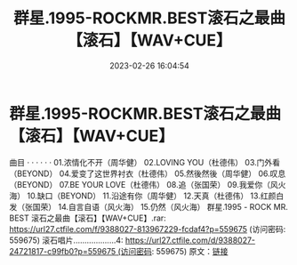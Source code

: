 ﻿---
title: 群星.1995-ROCKMR.BEST滚石之最曲【滚石】【WAV+CUE】
date: 2023-02-26 16:04:54
categories: WAV车载音乐、镜像
tags: 华语中文
---
# 群星.1995-ROCKMR.BEST滚石之最曲【滚石】【WAV+CUE】

曲目
· · · · · ·
01.浓情化不开（周华健）
02.LOVING YOU（杜德伟）
03.门外看（BEYOND）
04.爱变了这世界衬衣（杜德伟）
05.然後然後（周华健）
06.叹息（BEYOND）
07.BE YOUR LOVE（杜德伟）
08.追（张国荣）
09.我爱你（风火海）
10.缺口（BEYOND）
11.沿途有你（周华健）
12.天真（杜德伟）
13.红颜白发（张国荣）
14.自言自语（风火海）
15.仍然（风火海）
群星.1995 - ROCK MR. BEST 滚石之最曲【滚石】【WAV+CUE】.rar: https://url27.ctfile.com/f/9388027-813967229-fcdaf4?p=559675
(访问密码: 559675)
滚石唱片...................4: https://url27.ctfile.com/d/9388027-24721817-c99fb0?p=559675 (访问密码:
559675)
原文：[链接](https://blog.sina.com.cn/s/blog_1647c7e76010310x5.html)